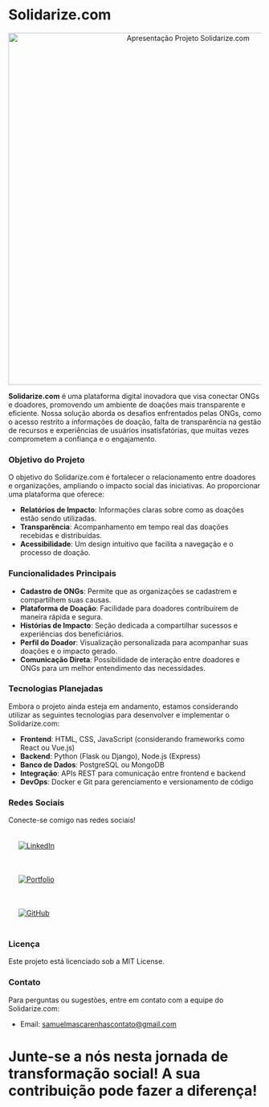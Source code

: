 # Solidarize.com

<div align="center">
  <img src="https://github.com/user-attachments/assets/a180dceb-7486-43d4-8d66-50731cb1034d" alt="Apresentação Projeto Solidarize.com" width="700"/>
</div>

**Solidarize.com** é uma plataforma digital inovadora que visa conectar ONGs e doadores, promovendo um ambiente de doações mais transparente e eficiente. Nossa solução aborda os desafios enfrentados pelas ONGs, como o acesso restrito a informações de doação, falta de transparência na gestão de recursos e experiências de usuários insatisfatórias, que muitas vezes comprometem a confiança e o engajamento.

### Objetivo do Projeto

O objetivo do Solidarize.com é fortalecer o relacionamento entre doadores e organizações, ampliando o impacto social das iniciativas. Ao proporcionar uma plataforma que oferece:

- **Relatórios de Impacto**: Informações claras sobre como as doações estão sendo utilizadas.
- **Transparência**: Acompanhamento em tempo real das doações recebidas e distribuídas.
- **Acessibilidade**: Um design intuitivo que facilita a navegação e o processo de doação.

### Funcionalidades Principais

- **Cadastro de ONGs**: Permite que as organizações se cadastrem e compartilhem suas causas.
- **Plataforma de Doação**: Facilidade para doadores contribuírem de maneira rápida e segura.
- **Histórias de Impacto**: Seção dedicada a compartilhar sucessos e experiências dos beneficiários.
- **Perfil do Doador**: Visualização personalizada para acompanhar suas doações e o impacto gerado.
- **Comunicação Direta**: Possibilidade de interação entre doadores e ONGs para um melhor entendimento das necessidades.

### Tecnologias Planejadas

Embora o projeto ainda esteja em andamento, estamos considerando utilizar as seguintes tecnologias para desenvolver e implementar o Solidarize.com:

- **Frontend**: HTML, CSS, JavaScript (considerando frameworks como React ou Vue.js)
- **Backend**: Python (Flask ou Django), Node.js (Express)
- **Banco de Dados**: PostgreSQL ou MongoDB
- **Integração**: APIs REST para comunicação entre frontend e backend
- **DevOps**: Docker e Git para gerenciamento e versionamento de código


### Redes Sociais
Conecte-se comigo nas redes sociais!

<div align="left" style="padding: 20px; display: block">
  <a href="https://www.linkedin.com/in/samuellmascarenhas/" target="_blank" style="display: block; margin-bottom: 10px;">
    <img src="https://img.shields.io/badge/LinkedIn-%230A66C2.svg?style=for-the-badge&logo=linkedin&logoColor=white" alt="LinkedIn"/>
  </a> 
</div>
<div align="left" style="padding: 20px; display: block">
 <a href="https://samuellmascarenhas.github.io/Portfolio/" target="_blank" style="display: block; margin-bottom: 10px;">
    <img src="https://img.shields.io/badge/Portfolio-%23E34F26.svg?style=for-the-badge&logo=html5&logoColor=white" alt="Portfolio"/>
  </a> 
</div>

<div align="left" style="padding: 20px; display: block">
  <a href="https://github.com/SamuellMascarenhas" target="_blank" style="display: block;">
    <img src="https://img.shields.io/badge/GitHub-%23121011.svg?style=for-the-badge&logo=github&logoColor=white" alt="GitHub"/>
  </a> 
</div>

### Licença
Este projeto está licenciado sob a MIT License.

### Contato

Para perguntas ou sugestões, entre em contato com a equipe do Solidarize.com: 

- Email: samuelmascarenhascontato@gmail.com

# Junte-se a nós nesta jornada de transformação social! A sua contribuição pode fazer a diferença!
